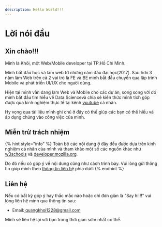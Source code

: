 ```yaml
---
description: Hello World!!!
---
```


# Lời nói đầu

## Xin chào!!!

Mình là Khôi, một Web/Mobile developer tại TP.Hồ Chí Minh.

Mình bắt đầu học và làm web từ những năm đầu đại học(2017). Sau hơn 3 năm làm Web trên cả 2 vai trò là FE và BE mình bắt đầu chuyển qua lập trình Mobile và phát triển UI/UX cho người dùng.

Hiện tại mình vẫn đang làm Web và Mobile cho các dự án, song song với đó mình bắt đầu tìm hiểu về Data Sciencevà chia sẻ kiến thức mình tích góp được qua kinh nghiệm thực tế tại kênh [youtube](https://www.youtube.com/channel/UCAeGyJO0zhIKOqiLbOpHhbA) cá nhân.

Hy vọng qua tài liệu mình ghi chú ở đây có thể giúp các bạn có thể hiểu và áp dụng chúng vào công việc của mình.

## Miễn trừ trách nhiệm

{% hint style="info" %}
Toàn bộ các nội dung ở đây đều được dựa trên kinh nghiệm cá nhân của mình và tham khảo một số các nguồn khác như [w3schools](https://www.w3schools.com/default.asp) và [developer.mozilla.org](https://developer.mozilla.org/en-US/).&#x20;

Do đó nếu có góp ý về nội dung cũng như cách trình bày. Vui lòng gửi thông tin giúp mình theo [thông tin liên hệ](./#lien-he) phía dưới
{% endhint %}

## Liên hệ

Nếu có bất kỳ góp ý hay thắc mắc nào hoặc chỉ đơn giản là "Say hi!!!" vui lòng liên hệ mình qua thông tin sau:

* Email:[ quangkhoi1228@gmail.com](mailto:quangkhoi1228@gmail.com)

Mình sẽ liên hệ lại với bạn trong thời gian sớm nhất có thể.&#x20;

